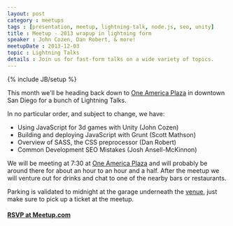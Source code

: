 ```yaml
---
layout: post
category : meetups
tags : [presentation, meetup, lightning-talk, node.js, seo, unity]
title : Meetup - 2013 wrapup in lightning form
speaker : John Cozen, Dan Robert, & more!
meetupDate : 2013-12-03
topic : Lightning Talks
details : Join us for fast-form talks on a wide variety of topics.
---
```

{% include JB/setup %}

This month we'll be heading back down to [One America Plaza][venue] in downtown San Diego for a bunch of Lightning Talks.

In no particular order, and subject to change, we have:

- Using JavaScript for 3d games with Unity (John Cozen)
- Building and deploying JavaScript with Grunt (Scott Mathson)
- Overview of SASS, the CSS preprocessor (Dan Robert)
- Common Development SEO Mistakes (Josh Ansell-McKinnon)

We will be meeting at 7:30 at [One America Plaza][venue] and will probably be around there for about an hour to an hour and a half.
After the meetup we will venture out for drinks and chat to one of the nearby bars or restaurants.

Parking is validated to midnight at the garage underneath the [venue][], just make sure to pick up a ticket at the meetup.

#### [RSVP at Meetup.com][event]

 [event]: http://www.meetup.com/sandiegojs/events/149070062/
 [venue]: https://www.google.com/search?q=one%20america%20plaza&oq=one%20america%20plaza&aqs=chrome..69i57j0l5.2170j0j7&sourceid=chrome&es_sm=91&ie=UTF-8&rct=j
